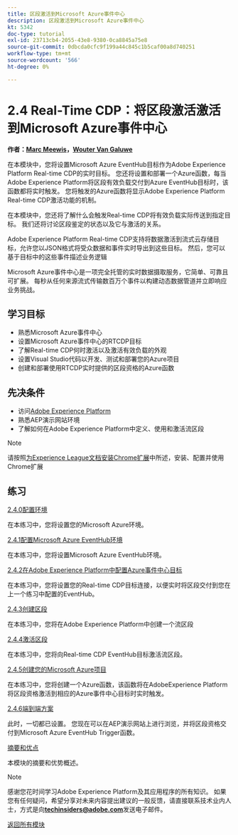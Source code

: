 ```yaml
---
title: 区段激活到Microsoft Azure事件中心
description: 区段激活到Microsoft Azure事件中心
kt: 5342
doc-type: tutorial
exl-id: 23713cb4-2055-43e8-9380-0ca8845a75e8
source-git-commit: 0dbcda0cfc9f199a44c845c1b5caf00a8d740251
workflow-type: tm+mt
source-wordcount: '566'
ht-degree: 0%

---
```


# 2.4 Real-Time CDP：将区段激活激活到Microsoft Azure事件中心

**作者：[Marc Meewis](https://www.linkedin.com/in/marcmeewis/)，[Wouter Van Galuwe](https://www.linkedin.com/in/woutervangeluwe/)**

在本模块中，您将设置Microsoft Azure EventHub目标作为Adobe Experience Platform Real-time CDP的实时目标。 您还将设置和部署一个Azure函数，每当Adobe Experience Platform将区段有效负载交付到Azure EventHub目标时，该函数都将实时触发。 您将触发的Azure函数将显示Adobe Experience Platform Real-time CDP激活功能的机制。

在本模块中，您还将了解什么会触发Real-time CDP将有效负载实际传送到指定目标。 我们还将讨论区段鉴定的状态以及它与激活的关系。

Adobe Experience Platform Real-time CDP支持将数据激活到流式云存储目标，允许您以JSON格式将受众数据和事件实时导出到这些目标。 然后，您可以基于目标中的这些事件描述业务逻辑

Microsoft Azure事件中心是一项完全托管的实时数据摄取服务，它简单、可靠且可扩展。 每秒从任何来源流式传输数百万个事件以构建动态数据管道并立即响应业务挑战。

## 学习目标

- 熟悉Microsoft Azure事件中心
- 设置Microsoft Azure事件中心的RTCDP目标
- 了解Real-time CDP何时激活以及激活有效负载的外观
- 设置Visual Studio代码以开发、测试和部署您的Azure项目
- 创建和部署使用RTCDP实时提供的区段资格的Azure函数

## 先决条件

- 访问[Adobe Experience Platform](https://experience.adobe.com/platform)
- 熟悉AEP演示网站环境
- 了解如何在Adobe Experience Platform中定义、使用和激活流区段

>[!NOTE]
>
>请按照[为Experience League文档安装Chrome扩展](../../gettingstarted/gettingstarted/ex1.md)中所述，安装、配置并使用Chrome扩展

## 练习

[2.4.0配置环境](./ex0.md)

在本练习中，您将设置您的Microsoft Azure环境。

[2.4.1配置Microsoft Azure EventHub环境](./ex1.md)

在本练习中，您将设置Microsoft Azure EventHub环境。

[2.4.2在Adobe Experience Platform中配置Azure事件中心目标](./ex2.md)

在本练习中，您将设置您的Real-time CDP目标连接，以便实时将区段交付到您在上一个练习中配置的EventHub。

[2.4.3创建区段](./ex3.md)

在本练习中，您将在Adobe Experience Platform中创建一个流区段

[2.4.4激活区段](./ex4.md)

在本练习中，您将向Real-time CDP EventHub目标激活流区段。

[2.4.5创建您的Microsoft Azure项目](./ex5.md)

在本练习中，您将创建一个Azure函数，该函数将在AdobeExperience Platform将区段资格激活到相应的Azure事件中心目标时实时触发。

[2.4.6端到端方案](./ex6.md)

此时，一切都已设置。 您现在可以在AEP演示网站上进行浏览，并将区段资格交付到Microsoft Azure EventHub Trigger函数。

[摘要和优点](./summary.md)

本模块的摘要和优势概述。

>[!NOTE]
>
>感谢您花时间学习Adobe Experience Platform及其应用程序的所有知识。 如果您有任何疑问，希望分享对未来内容提出建议的一般反馈，请直接联系技术业内人士，方式是向&#x200B;**techinsiders@adobe.com**&#x200B;发送电子邮件。

[返回所有模块](../../../overview.md)
